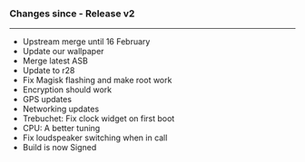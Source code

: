 ### Changes since - Release v2

---------------------------------------------------
* Upstream merge until 16 February
* Update our wallpaper
* Merge latest ASB
* Update to r28
* Fix Magisk flashing and make root work
* Encryption should work
* GPS updates
* Networking updates
* Trebuchet: Fix clock widget on first boot
* CPU: A better tuning
* Fix loudspeaker switching when in call
* Build is now Signed